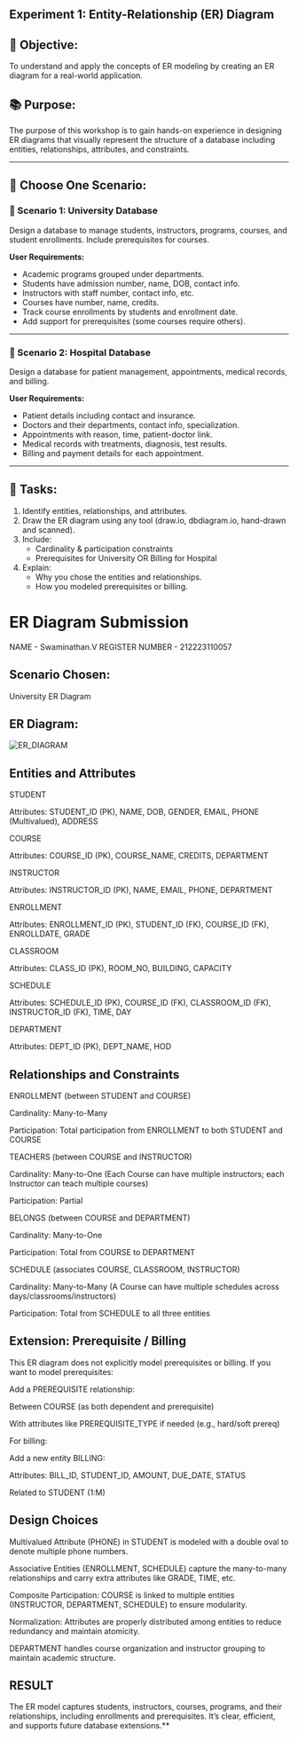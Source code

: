 ## Experiment 1: Entity-Relationship (ER) Diagram

## 🎯 Objective:
To understand and apply the concepts of ER modeling by creating an ER diagram for a real-world application.

## 📚 Purpose:
The purpose of this workshop is to gain hands-on experience in designing ER diagrams that visually represent the structure of a database including entities, relationships, attributes, and constraints.

---

## 🧪 Choose One Scenario:

### 🔹 Scenario 1: University Database
Design a database to manage students, instructors, programs, courses, and student enrollments. Include prerequisites for courses.

**User Requirements:**
- Academic programs grouped under departments.
- Students have admission number, name, DOB, contact info.
- Instructors with staff number, contact info, etc.
- Courses have number, name, credits.
- Track course enrollments by students and enrollment date.
- Add support for prerequisites (some courses require others).

---

### 🔹 Scenario 2: Hospital Database
Design a database for patient management, appointments, medical records, and billing.

**User Requirements:**
- Patient details including contact and insurance.
- Doctors and their departments, contact info, specialization.
- Appointments with reason, time, patient-doctor link.
- Medical records with treatments, diagnosis, test results.
- Billing and payment details for each appointment.

---

## 📝 Tasks:
1. Identify entities, relationships, and attributes.
2. Draw the ER diagram using any tool (draw.io, dbdiagram.io, hand-drawn and scanned).
3. Include:
   - Cardinality & participation constraints
   - Prerequisites for University OR Billing for Hospital
4. Explain:
   - Why you chose the entities and relationships.
   - How you modeled prerequisites or billing.

# ER Diagram Submission

NAME - Swaminathan.V
REGISTER NUMBER - 212223110057

## Scenario Chosen:
University ER Diagram

## ER Diagram:

![ER_DIAGRAM](https://github.com/user-attachments/assets/0cb90708-269b-4af0-8fa2-f88eea3ac0ba)

## Entities and Attributes
STUDENT

Attributes: STUDENT_ID (PK), NAME, DOB, GENDER, EMAIL, PHONE (Multivalued), ADDRESS

 COURSE

Attributes: COURSE_ID (PK), COURSE_NAME, CREDITS, DEPARTMENT

INSTRUCTOR

Attributes: INSTRUCTOR_ID (PK), NAME, EMAIL, PHONE, DEPARTMENT

ENROLLMENT

Attributes: ENROLLMENT_ID (PK), STUDENT_ID (FK), COURSE_ID (FK), ENROLLDATE, GRADE

CLASSROOM

Attributes: CLASS_ID (PK), ROOM_NO, BUILDING, CAPACITY

SCHEDULE

Attributes: SCHEDULE_ID (PK), COURSE_ID (FK), CLASSROOM_ID (FK), INSTRUCTOR_ID (FK), TIME, DAY

DEPARTMENT

Attributes: DEPT_ID (PK), DEPT_NAME, HOD

## Relationships and Constraints
ENROLLMENT (between STUDENT and COURSE)

Cardinality: Many-to-Many

Participation: Total participation from ENROLLMENT to both STUDENT and COURSE

TEACHERS (between COURSE and INSTRUCTOR)

Cardinality: Many-to-One (Each Course can have multiple instructors; each Instructor can teach multiple courses)

Participation: Partial

BELONGS (between COURSE and DEPARTMENT)

Cardinality: Many-to-One

Participation: Total from COURSE to DEPARTMENT

SCHEDULE (associates COURSE, CLASSROOM, INSTRUCTOR)

Cardinality: Many-to-Many (A Course can have multiple schedules across days/classrooms/instructors)

Participation: Total from SCHEDULE to all three entities

## Extension: Prerequisite / Billing
This ER diagram does not explicitly model prerequisites or billing. If you want to model prerequisites:

Add a PREREQUISITE relationship:

Between COURSE (as both dependent and prerequisite)

With attributes like PREREQUISITE_TYPE if needed (e.g., hard/soft prereq)

For billing:

Add a new entity BILLING:

Attributes: BILL_ID, STUDENT_ID, AMOUNT, DUE_DATE, STATUS

Related to STUDENT (1:M)

## Design Choices
Multivalued Attribute (PHONE) in STUDENT is modeled with a double oval to denote multiple phone numbers.

Associative Entities (ENROLLMENT, SCHEDULE) capture the many-to-many relationships and carry extra attributes like GRADE, TIME, etc.

Composite Participation: COURSE is linked to multiple entities (INSTRUCTOR, DEPARTMENT, SCHEDULE) to ensure modularity.

Normalization: Attributes are properly distributed among entities to reduce redundancy and maintain atomicity.

DEPARTMENT handles course organization and instructor grouping to maintain academic structure.

## RESULT
The ER model captures students, instructors, courses, programs, and their relationships, including enrollments and prerequisites. It’s clear, efficient, and supports future database extensions.**
